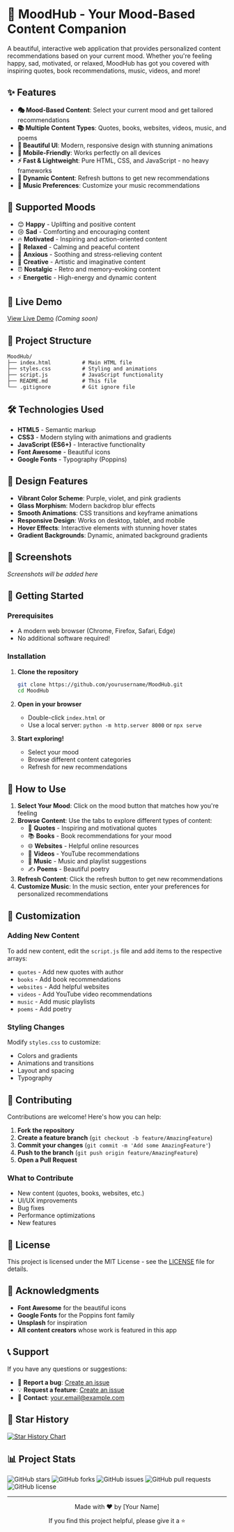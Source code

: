 # 🌟 MoodHub - Your Mood-Based Content Companion

A beautiful, interactive web application that provides personalized content recommendations based on your current mood. Whether you're feeling happy, sad, motivated, or relaxed, MoodHub has got you covered with inspiring quotes, book recommendations, music, videos, and more!

## ✨ Features

- **🎭 Mood-Based Content**: Select your current mood and get tailored recommendations
- **📚 Multiple Content Types**: Quotes, books, websites, videos, music, and poems
- **🎨 Beautiful UI**: Modern, responsive design with stunning animations
- **📱 Mobile-Friendly**: Works perfectly on all devices
- **⚡ Fast & Lightweight**: Pure HTML, CSS, and JavaScript - no heavy frameworks
- **🔄 Dynamic Content**: Refresh buttons to get new recommendations
- **🎵 Music Preferences**: Customize your music recommendations

## 🎯 Supported Moods

- 😊 **Happy** - Uplifting and positive content
- 😢 **Sad** - Comforting and encouraging content
- 🔥 **Motivated** - Inspiring and action-oriented content
- 🍃 **Relaxed** - Calming and peaceful content
- 💓 **Anxious** - Soothing and stress-relieving content
- 🎨 **Creative** - Artistic and imaginative content
- ⏰ **Nostalgic** - Retro and memory-evoking content
- ⚡ **Energetic** - High-energy and dynamic content

## 🚀 Live Demo

[View Live Demo](https://your-vercel-url.vercel.app) *(Coming soon)*

## 📁 Project Structure

```
MoodHub/
├── index.html          # Main HTML file
├── styles.css          # Styling and animations
├── script.js           # JavaScript functionality
├── README.md           # This file
└── .gitignore          # Git ignore file
```

## 🛠️ Technologies Used

- **HTML5** - Semantic markup
- **CSS3** - Modern styling with animations and gradients
- **JavaScript (ES6+)** - Interactive functionality
- **Font Awesome** - Beautiful icons
- **Google Fonts** - Typography (Poppins)

## 🎨 Design Features

- **Vibrant Color Scheme**: Purple, violet, and pink gradients
- **Glass Morphism**: Modern backdrop blur effects
- **Smooth Animations**: CSS transitions and keyframe animations
- **Responsive Design**: Works on desktop, tablet, and mobile
- **Hover Effects**: Interactive elements with stunning hover states
- **Gradient Backgrounds**: Dynamic, animated background gradients

## 📱 Screenshots

*Screenshots will be added here*

## 🚀 Getting Started

### Prerequisites
- A modern web browser (Chrome, Firefox, Safari, Edge)
- No additional software required!

### Installation

1. **Clone the repository**
   ```bash
   git clone https://github.com/yourusername/MoodHub.git
   cd MoodHub
   ```

2. **Open in your browser**
   - Double-click `index.html` or
   - Use a local server: `python -m http.server 8000` or `npx serve`

3. **Start exploring!**
   - Select your mood
   - Browse different content categories
   - Refresh for new recommendations

## 🎯 How to Use

1. **Select Your Mood**: Click on the mood button that matches how you're feeling
2. **Browse Content**: Use the tabs to explore different types of content:
   - 📝 **Quotes** - Inspiring and motivational quotes
   - 📚 **Books** - Book recommendations for your mood
   - 🌐 **Websites** - Helpful online resources
   - 🎥 **Videos** - YouTube recommendations
   - 🎵 **Music** - Music and playlist suggestions
   - ✍️ **Poems** - Beautiful poetry
3. **Refresh Content**: Click the refresh button to get new recommendations
4. **Customize Music**: In the music section, enter your preferences for personalized recommendations

## 🔧 Customization

### Adding New Content
To add new content, edit the `script.js` file and add items to the respective arrays:
- `quotes` - Add new quotes with author
- `books` - Add book recommendations
- `websites` - Add helpful websites
- `videos` - Add YouTube video recommendations
- `music` - Add music playlists
- `poems` - Add poetry

### Styling Changes
Modify `styles.css` to customize:
- Colors and gradients
- Animations and transitions
- Layout and spacing
- Typography

## 🌟 Contributing

Contributions are welcome! Here's how you can help:

1. **Fork the repository**
2. **Create a feature branch** (`git checkout -b feature/AmazingFeature`)
3. **Commit your changes** (`git commit -m 'Add some AmazingFeature'`)
4. **Push to the branch** (`git push origin feature/AmazingFeature`)
5. **Open a Pull Request**

### What to Contribute
- New content (quotes, books, websites, etc.)
- UI/UX improvements
- Bug fixes
- Performance optimizations
- New features

## 📝 License

This project is licensed under the MIT License - see the [LICENSE](LICENSE) file for details.

## 🙏 Acknowledgments

- **Font Awesome** for the beautiful icons
- **Google Fonts** for the Poppins font family
- **Unsplash** for inspiration
- **All content creators** whose work is featured in this app

## 📞 Support

If you have any questions or suggestions:

- 🐛 **Report a bug**: [Create an issue](https://github.com/yourusername/MoodHub/issues)
- 💡 **Request a feature**: [Create an issue](https://github.com/yourusername/MoodHub/issues)
- 📧 **Contact**: your.email@example.com

## 🌟 Star History

[![Star History Chart](https://api.star-history.com/svg?repos=yourusername/MoodHub&type=Date)](https://star-history.com/#yourusername/MoodHub&Date)

## 📊 Project Stats

![GitHub stars](https://img.shields.io/github/stars/yourusername/MoodHub?style=social)
![GitHub forks](https://img.shields.io/github/forks/yourusername/MoodHub?style=social)
![GitHub issues](https://img.shields.io/github/issues/yourusername/MoodHub)
![GitHub pull requests](https://img.shields.io/github/issues-pr/yourusername/MoodHub)
![GitHub license](https://img.shields.io/github/license/yourusername/MoodHub)

---

<div align="center">
  <p>Made with ❤️ by [Your Name]</p>
  <p>If you find this project helpful, please give it a ⭐</p>
</div>
